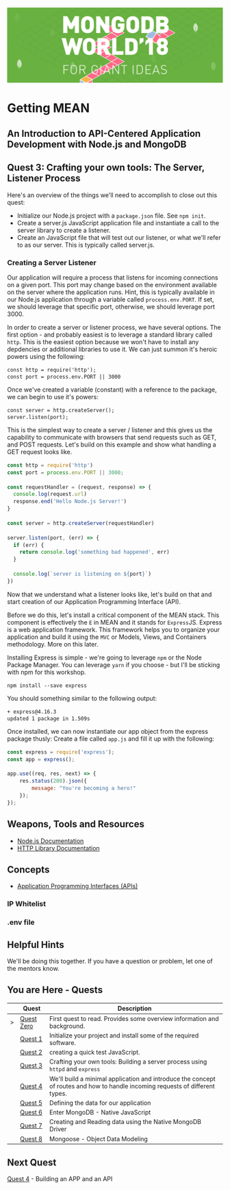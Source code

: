 ![MongoDB](../images/header.png "MongoDB")
# Getting MEAN
## An Introduction to API-Centered Application Development with Node.js and MongoDB
## Quest 3: Crafting your own tools: The Server, Listener Process

Here's an overview of the things we'll need to accomplish to close out this quest:

* Initialize our Node.js project with a `package.json` file.  See `npm init`.
* Create a server.js JavaScript application file and instantiate a call to the server library to create a listener.
* Create an JavaScript file that will test out our listener, or what we'll refer to as our server. This is typically called server.js.  

### Creating a Server Listener ###
Our application will require a process that listens for incoming connections on a given port.  This port may change based on the environment available on the server where the application runs.  Hint, this is typically available in our Node.js application through a variable called `process.env.PORT`.  If set, we should leverage that specific port, otherwise, we should leverage port 3000.

In order to create a server or listener process, we have several options.  The first option - and probably easiest is to leverage a standard library called `http`.  This is the easiest option because we won't have to install any depdencies or additional libraries to use it.  We can just summon it's heroic powers using the following:

```
const http = require('http');
const port = process.env.PORT || 3000
```

Once we've created a variable (constant) with a reference to the package, we can begin to use it's powers:

```
const server = http.createServer();
server.listen(port);
```

This is the simplest way to create a server / listener and this gives us the capability to communicate with browsers that send requests such as GET, and POST requests.  Let's build on this example and show what handling a GET request looks like.

```javascript {.line-numbers}
const http = require('http')
const port = process.env.PORT || 3000;

const requestHandler = (request, response) => {
  console.log(request.url)
  response.end('Hello Node.js Server!')
}

const server = http.createServer(requestHandler)

server.listen(port, (err) => {
  if (err) {
    return console.log('something bad happened', err)
  }

  console.log(`server is listening on ${port}`)
})
```

Now that we understand what a listener looks like, let's build on that and start creation of our Application Programming Interface (API).

Before we do this, let's install a critical component of the MEAN stack.  This component is effectively the `E` in MEAN and it stands for `Express`JS.  Express is a web application framework.  This framework helps you to organize your application and build it using the `MVC` or Models, Views, and Containers methodology.  More on this later.

Installing Express is simple - we're going to leverage `npm` or the Node Package Manager.  You can leverage `yarn` if you choose - but I'll be sticking with npm for this workshop.

```
npm install --save express
```

You should something similar to the following output:
```
+ express@4.16.3
updated 1 package in 1.509s
```

Once installed, we can now instantiate our app object from the express package thusly:  Create a file called `app.js` and fill it up with the following:

```javascript {.line-numbers}
const express = require('express');
const app = express();

app.use((req, res, next) => {
    res.status(200).json({
        message: "You're becoming a hero!"
    });
});
```

## Weapons, Tools and Resources

* [Node.js Documentation](https://nodejs.org/en/docs)
* [HTTP Library Documentation](https://www.npmjs.com/package/http)

## Concepts

* [Application Programming Interfaces (APIs)](https://en.wikipedia.org/wiki/Application_programming_interface)


### IP Whitelist

### .env file

## Helpful Hints
We'll be doing this together. If you have a question or problem, let one of the mentors know.

## You are Here - Quests
|  | Quest | Description |
|--|-------|-------------|
| > |[Quest Zero](./quest0.md) | First quest to read.  Provides some overview information and background. |
|  |[Quest 1](./quest1.md) | Initialize your project and install some of the required software. |
|  |[Quest 2 ](./quest2.md) | creating a quick test JavaScript. |
|  |[Quest 3 ](./quest3.md) | Crafting your own tools: Building a server process using `httpd` and `express` |
|  |[Quest 4 ](./quest4.md) | We'll build a minimal application and introduce the concept of routes and how to handle incoming requests of different types. |
|  |[Quest 5 ](./quest5.md) | Defining the data for our application |
|  |[Quest 6 ](./quest6.md) | Enter MongoDB - Native JavaScript  |
|  |[Quest 7](./quest7.md) | Creating and Reading data using the Native MongoDB Driver |
| | [Quest 8](./quest8.md) | Mongoose - Object Data Modeling |

## Next Quest

[Quest 4](../workshop/quest4.md) - Building an APP and an API